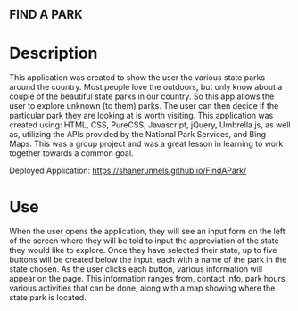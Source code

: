 ## FIND A PARK

# Description 
This application was created to show the user the various state parks around the country.  Most people love the outdoors, but only know about a couple of the beautiful state parks in our country.  So this app allows the user to explore unknown (to them) parks.  The user can then decide if the particular park they are looking at is worth visiting.  This application was created using: HTML, CSS, PureCSS, Javascript, jQuery, Umbrella.js, as well as, utilizing the APIs provided by the National Park Services, and Bing Maps.  This was a group project and was a great lesson in learning to work together towards a common goal.

Deployed Application: https://shanerunnels.github.io/FindAPark/

# Use
When the user opens the application, they will see an input form on the left of the screen where they will be told to input the appreviation of the state they would like to explore.  Once they have selected their state, up to five buttons will be created below the input, each with a name of the park in the state chosen.  As the user clicks each button, various information will appear on the page.  This information ranges from, contact info, park hours, various activities that can be done, along with a map showing where the state park is located.
